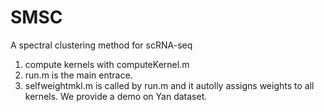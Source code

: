 # SMSC
A spectral clustering method for scRNA-seq
1. compute kernels with computeKernel.m
2. run.m is the main entrace.
3. selfweightmkl.m is called by run.m and it autolly assigns weights to all kernels.
We provide a demo on Yan dataset.
